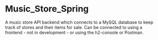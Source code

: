 # Music_Store_Spring
A music store API backend which connects to a MySQL database to keep track of stores and their items for sale. Can be connected to using a frontend - not in development - or using the h2-console or Postman.
